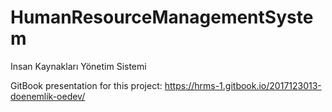 # HumanResourceManagementSystem
Insan Kaynakları Yönetim Sistemi

GitBook presentation for this project: https://hrms-1.gitbook.io/2017123013-doenemlik-oedev/
